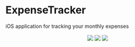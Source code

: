 # ExpenseTracker
iOS application for tracking your monthly expenses 
<div align = "center">
  <img align="center" src= "https://github.com/kushalgoel786/ios-expense-tracker/blob/main/images/Screenshot%201.png" />
  <img align="center" src= "https://github.com/kushalgoel786/ios-expense-tracker/blob/main/images/Screenshot%202.png" />
  <img align="center" src= "https://github.com/kushalgoel786/ios-expense-tracker/blob/main/images/Screenshot%203.png" />
 </div>
